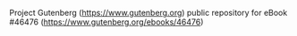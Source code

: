 Project Gutenberg (https://www.gutenberg.org) public repository for
eBook #46476 (https://www.gutenberg.org/ebooks/46476)
